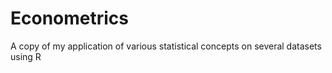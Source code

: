 # Econometrics
A copy of my application of various statistical concepts on several datasets using R
